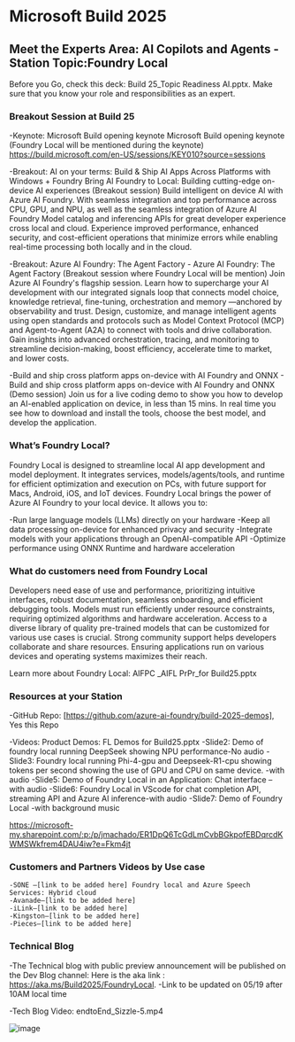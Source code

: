 # Microsoft Build 2025

## Meet the Experts Area: AI Copilots and Agents - Station Topic:Foundry Local

Before you Go, check this deck: Build 25_Topic Readiness AI.pptx. Make sure that you know your role and responsibilities as an expert.

### Breakout Session at Build 25	

-Keynote: Microsoft Build opening keynote
 Microsoft Build opening keynote (Foundry Local will be mentioned during the keynote)
 https://build.microsoft.com/en-US/sessions/KEY010?source=sessions

-Breakout: AI on your terms: Build & Ship AI Apps Across Platforms with Windows + Foundry 
Bring AI Foundry to Local: Building cutting-edge on-device AI experiences (Breakout session)
Build intelligent on device AI with Azure AI Foundry. With seamless integration and top performance across CPU, GPU, and NPU, as well as the seamless integration of Azure AI Foundry Model catalog and inferencing APIs for great developer experience cross local and cloud. Experience improved performance, enhanced security, and cost-efficient operations that minimize errors while enabling real-time processing both locally and in the cloud.

-Breakout: Azure AI Foundry: The Agent Factory - Azure AI Foundry: The Agent Factory (Breakout session where Foundry Local will be mention)
Join Azure AI Foundry's flagship session. Learn how to supercharge your AI development with our integrated signals loop that connects model choice, knowledge retrieval, fine-tuning, orchestration and memory —anchored by observability and trust. Design, customize, and manage intelligent agents using open standards and protocols such as Model Context Protocol (MCP) and Agent-to-Agent (A2A) to connect with tools and drive collaboration. Gain insights into advanced orchestration, tracing, and monitoring to streamline decision-making, boost efficiency, accelerate time to market, and lower costs.

-Build and ship cross platform apps on-device with AI Foundry and ONNX - Build and ship cross platform apps on-device with AI Foundry and ONNX (Demo session)
Join us for a live coding demo to show you how to develop an AI-enabled application on device, in less than 15 mins. In real time you see how to download and install the tools, choose the best model, and develop the application.

### What’s Foundry Local?

Foundry Local is designed to streamline local AI app development and model deployment. It integrates services, models/agents/tools, and runtime for efficient optimization and execution on PCs, with future support for Macs, Android, iOS, and IoT devices. Foundry Local brings the power of Azure AI Foundry to your local device. It allows you to:

-Run large language models (LLMs) directly on your hardware
-Keep all data processing on-device for enhanced privacy and security
-Integrate models with your applications through an OpenAI-compatible API
-Optimize performance using ONNX Runtime and hardware acceleration


### What do customers need from Foundry Local
Developers need ease of use and performance, prioritizing intuitive interfaces, robust documentation, seamless onboarding, and efficient debugging tools. Models must run efficiently under resource constraints, requiring optimized algorithms and hardware acceleration.
Access to a diverse library of quality pre-trained models that can be customized for various use cases is crucial. Strong community support helps developers collaborate and share resources. Ensuring applications run on various devices and operating systems maximizes their reach.

Learn more about Foundry Local: AIFPC _AIFL PrPr_for Build25.pptx

### Resources at your Station
-GitHub Repo: [https://github.com/azure-ai-foundry/build-2025-demos], Yes this Repo

-Videos: Product Demos: FL Demos for Build25.pptx
    -Slide2: Demo of foundry local running DeepSeek showing NPU performance-No audio
    -Slide3: Foundry local running Phi-4-gpu and Deepseek-R1-cpu showing tokens per second showing the use of GPU and CPU on same device. -with audio
    -Slide5: Demo of Foundry Local in an Application: Chat interface – with audio
    -Slide6: Foundry Local in VScode for chat completion API, streaming API and Azure AI inference-with audio
    -Slide7: Demo of Foundry Local -with background music
    
https://microsoft-my.sharepoint.com/:p:/p/jmachado/ER1DpQ6TcGdLmCvbBGkpofEBDqrcdKWMSWkfrem4DAU4iw?e=Fkm4jt

### Customers and Partners Videos by Use case
    -SONE –[link to be added here] Foundry local and Azure Speech Services: Hybrid cloud
    -Avanade–[link to be added here]
    -iLink–[link to be added here]
    -Kingston–[link to be added here]
    -Pieces–[link to be added here]

### Technical Blog 
-The Technical blog with public preview announcement will be published on the Dev Blog channel: 
Here is the aka link : https://aka.ms/Build2025/FoundryLocal. -Link to be updated on 05/19 after 10AM local time

-Tech Blog Video: endtoEnd_Sizzle-5.mp4

![image](https://github.com/user-attachments/assets/9730c9d9-0887-4115-88d9-70f71036149e)
